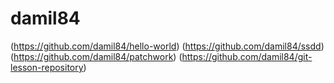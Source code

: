 # damil84
(https://github.com/damil84/hello-world)
(https://github.com/damil84/ssdd)
(https://github.com/damil84/patchwork)
(https://github.com/damil84/git-lesson-repository)

